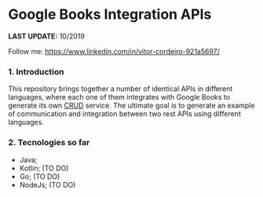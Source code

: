 # Google Books Integration APIs

**LAST UPDATE:** 10/2019

Follow me: https://www.linkedin.com/in/vitor-cordeiro-921a5697/

### 1. Introduction

This repository brings together a number of identical APIs in different languages, where each one of them integrates with Google Books to generate its own [CRUD](https://en.wikipedia.org/wiki/Create,_read,_update_and_delete) service.
The ultimate goal is to generate an example of communication and integration between two rest APIs using different languages.

### 2. Tecnologies so far

- Java;
- Kotlin; (TO DO)
- Go; (TO DO)
- NodeJs; (TO DO)
